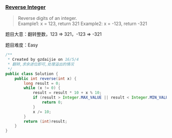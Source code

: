 ### [Reverse Integer](https://leetcode.com/problems/reverse-integer/)

> Reverse digits of an integer. <br/>
> Example1: x = 123, return 321  Example2: x = -123, return -321

题目大意：翻转整数，123 => 321，-123 => -321

题目难度：Easy

```java
/**
 * Created by gzdaijie on 16/5/4
 * 翻转,求余进位即可,处理溢出的情况
 */
public class Solution {
    public int reverse(int x) {
        long result = 0;
        while (x != 0) {
            result = result * 10 + x % 10;
            if (result > Integer.MAX_VALUE || result < Integer.MIN_VALUE) {
                return 0;
            }
            x /= 10;
        }
        return (int)result;
    }
}
```